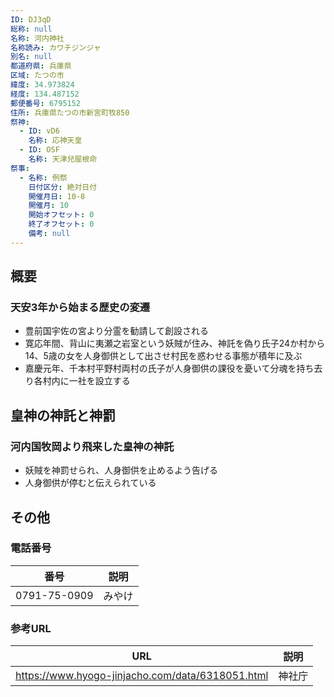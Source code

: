 ```yaml
---
ID: DJ3qD
総称: null
名称: 河内神社
名称読み: カワチジンジャ
別名: null
都道府県: 兵庫県
区域: たつの市
緯度: 34.973824
経度: 134.487152
郵便番号: 6795152
住所: 兵庫県たつの市新宮町牧850
祭神:
  - ID: vD6
    名称: 応神天皇
  - ID: OSF
    名称: 天津兒屋根命
祭事:
  - 名称: 例祭
    日付区分: 絶対日付
    開催月日: 10-8
    開催月: 10
    開始オフセット: 0
    終了オフセット: 0
    備考: null
---
```


## 概要

### 天安3年から始まる歴史の変遷

- 豊前国宇佐の宮より分霊を勧請して創設される
- 寛応年間、背山に夷瀬之岩室という妖賊が住み、神託を偽り氏子24か村から14、5歳の女を人身御供として出させ村民を惑わせる事態が積年に及ぶ
- 嘉慶元年、千本村平野村両村の氏子が人身御供の課役を憂いて分魂を持ち去り各村内に一社を設立する

## 皇神の神託と神罰

### 河内国牧岡より飛来した皇神の神託

- 妖賊を神罰せられ、人身御供を止めるよう告げる
- 人身御供が停むと伝えられている

## その他

### 電話番号

| 番号         | 説明   |
| ------------ | ------ |
| 0791-75-0909 | みやけ |

### 参考URL

| URL                                              | 説明   |
| ------------------------------------------------ | ------ |
| https://www.hyogo-jinjacho.com/data/6318051.html | 神社庁 |
